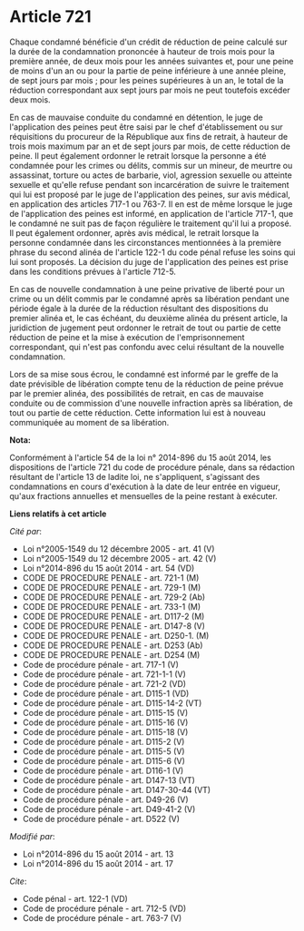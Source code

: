 # Article 721

Chaque condamné bénéficie d'un crédit de réduction de peine calculé sur la durée de la condamnation prononcée à hauteur de
trois mois pour la première année, de deux mois pour les années suivantes et, pour une peine de moins d'un an ou pour la
partie de peine inférieure à une année pleine, de sept jours par mois ; pour les peines supérieures à un an, le total de la
réduction correspondant aux sept jours par mois ne peut toutefois excéder deux mois. 

En cas de mauvaise conduite du condamné en détention, le juge de l'application des peines peut être saisi par le chef
d'établissement ou sur réquisitions du procureur de la République aux fins de retrait, à hauteur de trois mois maximum par an
et de sept jours par mois, de cette réduction de peine. Il peut également ordonner le retrait lorsque la personne a été
condamnée pour les crimes ou délits, commis sur un mineur, de meurtre ou assassinat, torture ou actes de barbarie, viol,
agression sexuelle ou atteinte sexuelle et qu'elle refuse pendant son incarcération de suivre le traitement qui lui est
proposé par le juge de l'application des peines, sur avis médical, en application des articles 717-1 ou 763-7. Il en est de
même lorsque le juge de l'application des peines est informé, en application de l'article 717-1, que le condamné ne suit pas
de façon régulière le traitement qu'il lui a proposé. Il peut également ordonner, après avis médical, le retrait lorsque la
personne condamnée dans les circonstances mentionnées à la première phrase du second alinéa de l'article 122-1 du code pénal
refuse les soins qui lui sont proposés. La décision du juge de l'application des peines est prise dans les conditions prévues
à l'article 712-5.

En cas de nouvelle condamnation à une peine privative de liberté pour un crime ou un délit commis par le condamné après sa
libération pendant une période égale à la durée de la réduction résultant des dispositions du premier alinéa et, le cas
échéant, du deuxième alinéa du présent article, la juridiction de jugement peut ordonner le retrait de tout ou partie de
cette réduction de peine et la mise à exécution de l'emprisonnement correspondant, qui n'est pas confondu avec celui
résultant de la nouvelle condamnation. 

Lors de sa mise sous écrou, le condamné est informé par le greffe de la date prévisible de libération compte tenu de la
réduction de peine prévue par le premier alinéa, des possibilités de retrait, en cas de mauvaise conduite ou de commission
d'une nouvelle infraction après sa libération, de tout ou partie de cette réduction. Cette information lui est à nouveau
communiquée au moment de sa libération.

**Nota:**

Conformément à l'article 54 de la loi n° 2014-896 du 15 août 2014, les dispositions de l'article 721 du code de procédure
pénale, dans sa rédaction résultant de l'article 13 de ladite loi, ne s'appliquent, s'agissant des condamnations en cours
d'exécution à la date de leur entrée en vigueur, qu'aux fractions annuelles et mensuelles de la peine restant à exécuter.

**Liens relatifs à cet article**

_Cité par_:

  - Loi n°2005-1549 du 12 décembre 2005 - art. 41 (V)
  - Loi n°2005-1549 du 12 décembre 2005 - art. 42 (V)
  - Loi n°2014-896 du 15 août 2014 - art. 54 (VD)
  - CODE DE PROCEDURE PENALE - art. 721-1 (M)
  - CODE DE PROCEDURE PENALE - art. 729-1 (M)
  - CODE DE PROCEDURE PENALE - art. 729-2 (Ab)
  - CODE DE PROCEDURE PENALE - art. 733-1 (M)
  - CODE DE PROCEDURE PENALE - art. D117-2 (M)
  - CODE DE PROCEDURE PENALE - art. D147-8 (V)
  - CODE DE PROCEDURE PENALE - art. D250-1. (M)
  - CODE DE PROCEDURE PENALE - art. D253 (Ab)
  - CODE DE PROCEDURE PENALE - art. D254 (M)
  - Code de procédure pénale - art. 717-1 (V)
  - Code de procédure pénale - art. 721-1-1 (V)
  - Code de procédure pénale - art. 721-2 (VD)
  - Code de procédure pénale - art. D115-1 (VD)
  - Code de procédure pénale - art. D115-14-2 (VT)
  - Code de procédure pénale - art. D115-15 (V)
  - Code de procédure pénale - art. D115-16 (V)
  - Code de procédure pénale - art. D115-18 (V)
  - Code de procédure pénale - art. D115-2 (V)
  - Code de procédure pénale - art. D115-5 (V)
  - Code de procédure pénale - art. D115-6 (V)
  - Code de procédure pénale - art. D116-1 (V)
  - Code de procédure pénale - art. D147-13 (VT)
  - Code de procédure pénale - art. D147-30-44 (VT)
  - Code de procédure pénale - art. D49-26 (V)
  - Code de procédure pénale - art. D49-41-2 (V)
  - Code de procédure pénale - art. D522 (V)

_Modifié par_:

  - Loi n°2014-896 du 15 août 2014 - art. 13
  - Loi n°2014-896 du 15 août 2014 - art. 17

_Cite_:

  - Code pénal - art. 122-1 (VD)
  - Code de procédure pénale - art. 712-5 (VD)
  - Code de procédure pénale - art. 763-7 (V)
